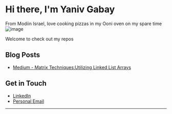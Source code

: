 
# Hi there, I'm Yaniv Gabay 

From Modiin Israel, love cooking pizzas in my Ooni oven on my spare time
![image](https://github.com/user-attachments/assets/f703b521-1bea-42cb-8d71-0d68b6a28ae8)

Welcome to check out my repos

## Blog Posts

- [Medium - Matrix Techniques:Utilizing Linked List Arrays](https://medium.com/@yaniv242/optimizing-matrix-operations-in-c-arrays-of-linked-lists-a2f5aebd394f)
  
## Get in Touch

- [LinkedIn](www.linkedin.com/in/yaniv-gabayy)
- [Personal Email](yaniv242@gmail.com)
  
---

